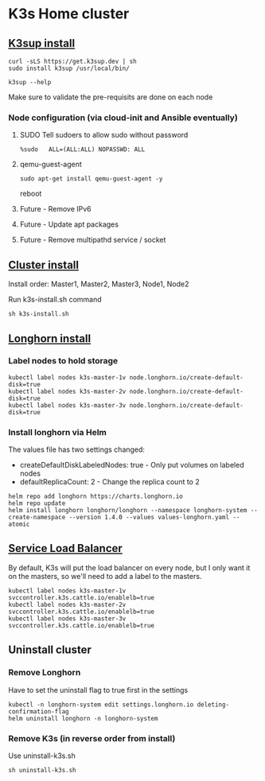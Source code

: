 # K3s Home cluster

## [K3sup install](https://github.com/alexellis/k3sup#download-k3sup-tldr)

```
curl -sLS https://get.k3sup.dev | sh
sudo install k3sup /usr/local/bin/

k3sup --help
```
Make sure to validate the pre-requisits are done on each node

### Node configuration (via **cloud-init and Ansible eventually**)

1. SUDO
    Tell sudoers to allow sudo without password
    ```
    %sudo   ALL=(ALL:ALL) NOPASSWD: ALL
    ```

2. qemu-guest-agent
    ```
    sudo apt-get install qemu-guest-agent -y
    ```

    reboot  

3. Future - Remove IPv6

4. Future - Update apt packages

5. Future - Remove multipathd service / socket

## [Cluster install](https://github.com/alexellis/k3sup#create-a-multi-master-ha-setup-with-embedded-etcd)

Install order: Master1, Master2, Master3, Node1, Node2  

Run k3s-install.sh command
```
sh k3s-install.sh
```

## [Longhorn install](https://longhorn.io/docs/1.4.0/deploy/install/install-with-helm/)

### Label nodes to hold storage  
```
kubectl label nodes k3s-master-1v node.longhorn.io/create-default-disk=true
kubectl label nodes k3s-master-2v node.longhorn.io/create-default-disk=true
kubectl label nodes k3s-master-3v node.longhorn.io/create-default-disk=true
```

### Install longhorn via Helm  
The values file has two settings changed:  
  - createDefaultDiskLabeledNodes: true  - Only put volumes on labeled nodes
  - defaultReplicaCount: 2 - Change the replica count to 2

```
helm repo add longhorn https://charts.longhorn.io
helm repo update
helm install longhorn longhorn/longhorn --namespace longhorn-system --create-namespace --version 1.4.0 --values values-longhorn.yaml --atomic
```

## [Service Load Balancer](https://docs.k3s.io/networking#service-load-balancer)
By default, K3s will put the load balancer on every node, but I only want it on the masters, so we'll need to add a label to the masters.

```
kubectl label nodes k3s-master-1v svccontroller.k3s.cattle.io/enablelb=true
kubectl label nodes k3s-master-2v svccontroller.k3s.cattle.io/enablelb=true
kubectl label nodes k3s-master-3v svccontroller.k3s.cattle.io/enablelb=true
```

## Uninstall cluster

### Remove Longhorn 

Have to set the uninstall flag to true first in the settings  

```
kubectl -n longhorn-system edit settings.longhorn.io deleting-confirmation-flag
helm uninstall longhorn -n longhorn-system
```

### Remove K3s (in reverse order from install)  

Use uninstall-k3s.sh  

```
sh uninstall-k3s.sh
```